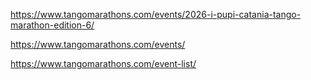 https://www.tangomarathons.com/events/2026-i-pupi-catania-tango-marathon-edition-6/

https://www.tangomarathons.com/events/

https://www.tangomarathons.com/event-list/

